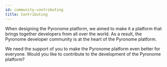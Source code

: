 ```yaml
---
id: community-contributing
title: Contributing
---
```


<a id="aHeaderMenuAnchor" data-header-menu="Docs"></a>

When designing the Pyronome platform, we aimed to make it a platform that brings together developers from all over the world. As a result, the Pyronome developer community is at the heart of the Pyronome platform.

We need the support of you to make the Pyronome platform even better for everyone. Would you like to contribute to the development of the Pyronome platform?